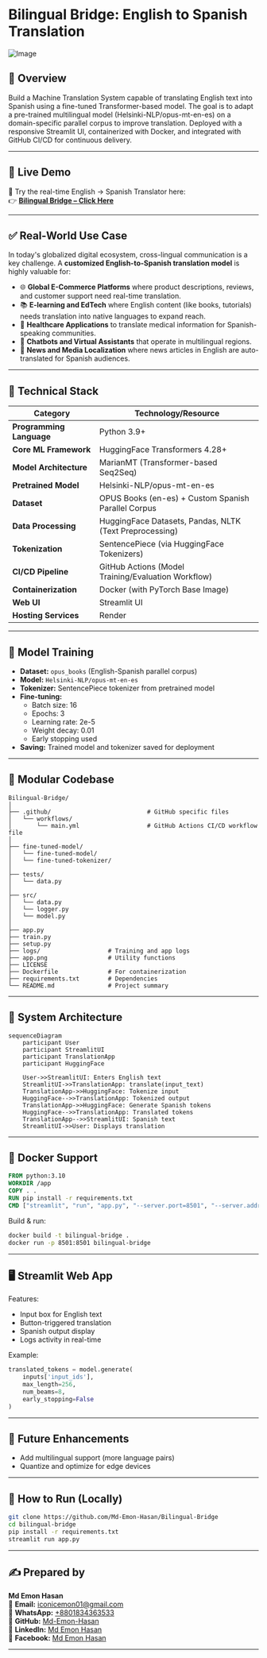 # Bilingual Bridge: English to Spanish Translation
![Image](https://github.com/user-attachments/assets/0cc3d6e3-fda2-4037-8fad-f08c60442448)
## 📌 Overview
Build a Machine Translation System capable of translating English text into Spanish using a fine-tuned Transformer-based model. The goal is to adapt a pre-trained multilingual model (Helsinki-NLP/opus-mt-en-es) on a domain-specific parallel corpus to improve translation. Deployed with a responsive Streamlit UI, containerized with Docker, and integrated with GitHub CI/CD for continuous delivery.

---

## 🚀 Live Demo

🎯 Try the real-time English → Spanish Translator here:  
👉 [**Bilingual Bridge – Click Here**](https://bilingual-bridge.onrender.com/)

---

## ✅ Real-World Use Case

In today's globalized digital ecosystem, cross-lingual communication is a key challenge. A **customized English-to-Spanish translation model** is highly valuable for:

  * 🌐 **Global E-Commerce Platforms** where product descriptions, reviews, and customer support need real-time translation.
  * 📚 **E-learning and EdTech** where English content (like books, tutorials) needs translation into native languages to expand reach.
  * 🏥 **Healthcare Applications** to translate medical information for Spanish-speaking communities.
  * 📱 **Chatbots and Virtual Assistants** that operate in multilingual regions.
  * 📰 **News and Media Localization** where news articles in English are auto-translated for Spanish audiences.

---

## 📘 Technical Stack
| **Category**         | **Technology/Resource**                                                                 |
|----------------------|---------------------------------------------------------------------------------------|
| **Programming Language** | Python 3.9+                                                                         |
| **Core ML Framework** | HuggingFace Transformers 4.28+                                                      |
| **Model Architecture** | MarianMT (Transformer-based Seq2Seq)                                               |
| **Pretrained Model** | Helsinki-NLP/opus-mt-en-es                                                          |
| **Dataset**          | OPUS Books (en-es) + Custom Spanish Parallel Corpus                                 |
| **Data Processing**  | HuggingFace Datasets, Pandas, NLTK (Text Preprocessing)                            |
| **Tokenization**     | SentencePiece (via HuggingFace Tokenizers)                                          |                                                    
| **CI/CD Pipeline**   | GitHub Actions (Model Training/Evaluation Workflow)                                |
| **Containerization** | Docker (with PyTorch Base Image)                                                   |
| **Web UI**          | Streamlit UI                            |
| **Hosting Services** | Render   |

---

## 🧠 Model Training
- **Dataset:** `opus_books` (English-Spanish parallel corpus)
- **Model:** `Helsinki-NLP/opus-mt-en-es`
- **Tokenizer:** SentencePiece tokenizer from pretrained model
- **Fine-tuning:**
  - Batch size: 16
  - Epochs: 3
  - Learning rate: 2e-5
  - Weight decay: 0.01
  - Early stopping used
- **Saving:** Trained model and tokenizer saved for deployment

---

## 🧱 Modular Codebase
```
Bilingual-Bridge/
│
├── .github/                           # GitHub specific files
│   └── workflows/
│       └── main.yml                   # GitHub Actions CI/CD workflow file
│
├── fine-tuned-model/                          
│   └── fine-tuned-model/
│   └── fine-tuned-tokenizer/      
│
├── tests/
│   └── data.py
│
├── src/                     
│   └── data.py
│   └── logger.py
│   └── model.py
│
├── app.py
├── train.py
├── setup.py
├── logs/                   # Training and app logs
├── app.png                 # Utility functions
├── LICENSE  
├── Dockerfile              # For containerization
├── requirements.txt        # Dependencies
└── README.md               # Project summary
```

---

## 📱 System Architecture 
```mermaid
sequenceDiagram
    participant User
    participant StreamlitUI
    participant TranslationApp
    participant HuggingFace

    User->>StreamlitUI: Enters English text
    StreamlitUI->>TranslationApp: translate(input_text)
    TranslationApp->>HuggingFace: Tokenize input
    HuggingFace-->>TranslationApp: Tokenized output
    TranslationApp->>HuggingFace: Generate Spanish tokens
    HuggingFace-->>TranslationApp: Translated tokens
    TranslationApp-->>StreamlitUI: Spanish text
    StreamlitUI->>User: Displays translation
```

---

## 🐳 Docker Support
```Dockerfile
FROM python:3.10
WORKDIR /app
COPY . .
RUN pip install -r requirements.txt
CMD ["streamlit", "run", "app.py", "--server.port=8501", "--server.address=0.0.0.0"]
```

Build & run:
```bash
docker build -t bilingual-bridge .
docker run -p 8501:8501 bilingual-bridge
```

---

## 🖥️ Streamlit Web App
Features:
- Input box for English text
- Button-triggered translation
- Spanish output display
- Logs activity in real-time

Example:
```python
translated_tokens = model.generate(
    inputs['input_ids'],
    max_length=256,
    num_beams=8,
    early_stopping=False
)
```

---

## 🔮 Future Enhancements
- Add multilingual support (more language pairs)
- Quantize and optimize for edge devices

---

## 📂 How to Run (Locally)
```bash
git clone https://github.com/Md-Emon-Hasan/Bilingual-Bridge
cd bilingual-bridge
pip install -r requirements.txt
streamlit run app.py
```
---

## ✍️ Prepared by  

**Md Emon Hasan**  
📧 **Email:** iconicemon01@gmail.com  
💬 **WhatsApp:** [+8801834363533](https://wa.me/8801834363533)  
🔗 **GitHub:** [Md-Emon-Hasan](https://github.com/Md-Emon-Hasan)  
🔗 **LinkedIn:** [Md Emon Hasan](https://www.linkedin.com/in/md-emon-hasan-695483237/)  
🔗 **Facebook:** [Md Emon Hasan](https://www.facebook.com/mdemon.hasan2001/)

---
